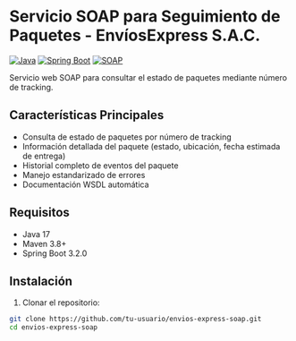 # Servicio SOAP para Seguimiento de Paquetes - EnvíosExpress S.A.C.

[![Java](https://img.shields.io/badge/Java-17-blue.svg)]()
[![Spring Boot](https://img.shields.io/badge/Spring%20Boot-3.2.0-green.svg)]()
[![SOAP](https://img.shields.io/badge/Protocol-SOAP-orange.svg)]()

Servicio web SOAP para consultar el estado de paquetes mediante número de tracking.

## Características Principales

- Consulta de estado de paquetes por número de tracking
- Información detallada del paquete (estado, ubicación, fecha estimada de entrega)
- Historial completo de eventos del paquete
- Manejo estandarizado de errores
- Documentación WSDL automática

## Requisitos

- Java 17
- Maven 3.8+
- Spring Boot 3.2.0

## Instalación

1. Clonar el repositorio:
```bash
git clone https://github.com/tu-usuario/envios-express-soap.git
cd envios-express-soap
